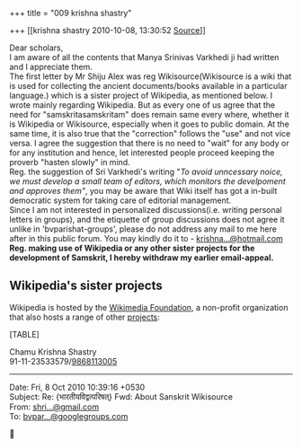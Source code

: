 +++
title = "009 krishna shastry"

+++
[[krishna shastry	2010-10-08, 13:30:52 [Source](https://groups.google.com/g/bvparishat/c/fBuQfRoMcKg)]]



Dear scholars,  
I am aware of all the contents that Manya Srinivas Varkhedi ji had written and I appreciate them.  
The first letter by Mr Shiju Alex was reg Wikisource(Wikisource is a wiki that is used for collecting the ancient documents/books available in a particular language.) which is a sister project of Wikipedia, as mentioned below. I wrote mainly regarding Wikipedia. But as every one of us agree that the need for "samskritasamskritam" does remain same every where, whether it is Wikipedia or Wikisource, especially when it goes to public domain. At the same time, it is also true that the "correction" follows the "use" and not vice versa. I agree the suggestion that there is no need to "wait" for any body or for any institution and hence, let interested people proceed keeping the proverb "hasten slowly" in mind.  
Reg. the suggestion of Sri Varkhedi's writing "*To avoid unncessary noice, we must develop a small team of editors, which monitors the develpoment and approves them"*, you may be aware that Wiki itself has got a in-built democratic system for taking care of editorial management.  
Since I am not interested in personalized discussions(i.e. writing personal letters in groups), and the etiquette of group discussions does not agree it unlike in 'bvparishat-groups', please do not address any mail to me here after in this public forum. You may kindly do it to - [krishna...@hotmail.com]()  
**Reg. making use of Wikipedia or any other sister projects for the development of Samskrit, I hereby withdraw my earlier email-appeal.**  

## Wikipedia's sister projects

Wikipedia is hosted by the [Wikimedia Foundation](http://en.wikipedia.org/wiki/Wikimedia_Foundation "Wikimedia Foundation"), a non-profit organization that also hosts a range of other [projects](http://wikimediafoundation.org/wiki/Our_projects "wikimedia:Our projects"):  

[TABLE]

Chamu Krishna Shastry  
91-11-23533579/[9868113005](tel:(986)%20811-3005)  
  
  
  
  

------------------------------------------------------------------------

Date: Fri, 8 Oct 2010 10:39:16 +0530  
Subject: Re: {भारतीयविद्वत्परिषत्} Fwd: About Sanskrit Wikisource  
From: [shri...@gmail.com]()  
To: [bvpar...@googlegroups.com]()



